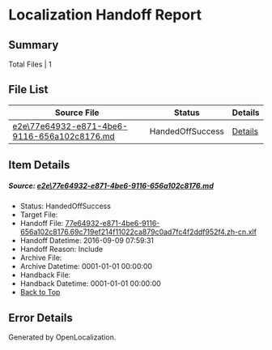 # <a name='report-top'></a> Localization Handoff Report

## Summary
 Total Files | 1

## File List
 Source File | Status | Details 
 ----------- | ------ | ------- 
 [e2e\77e64932-e871-4be6-9116-656a102c8176.md](https://github.com/OpenLocalizationTestOrg/ol-test0/blob/672ae4be0e460594c50521d3b131b13cdc45681a/e2e/77e64932-e871-4be6-9116-656a102c8176.md) | HandedOffSuccess | [Details](#628f3fca5622b8e3aec9a6090d18fce5b5f911152)

## Item Details
##### <a name='628f3fca5622b8e3aec9a6090d18fce5b5f911152'></a> Source: [e2e\77e64932-e871-4be6-9116-656a102c8176.md](https://github.com/OpenLocalizationTestOrg/ol-test0/blob/672ae4be0e460594c50521d3b131b13cdc45681a/e2e/77e64932-e871-4be6-9116-656a102c8176.md)
* Status: HandedOffSuccess
* Target File: 
* Handoff File: [77e64932-e871-4be6-9116-656a102c8176.69c719ef214f11022ca879c0ad7fc4f2ddf952f4.zh-cn.xlf](https://github.com/OpenLocalizationTestOrg/ol-test0-handoff/blob/5ede4029f2d44ea34b1540362b36e9dee9c5a239/ol-handoff/OpenLocalizationTestOrg/ol-test0-zhcn/yuwzho/ht/77e64932-e871-4be6-9116-656a102c8176.69c719ef214f11022ca879c0ad7fc4f2ddf952f4.zh-cn.xlf)
* Handoff Datetime: 2016-09-09 07:59:31
* Handoff Reason: Include
* Archive File: 
* Archive Datetime: 0001-01-01 00:00:00
* Handback File: 
* Handback Datetime: 0001-01-01 00:00:00
* [Back to Top](#report-top)


## Error Details

Generated by OpenLocalization.

